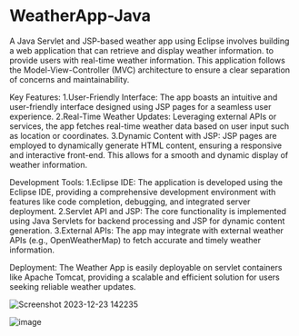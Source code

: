 # WeatherApp-Java
A Java Servlet and JSP-based weather app using Eclipse involves building a web application that can retrieve and display weather information.  to provide users with real-time weather information. This application follows the Model-View-Controller (MVC) architecture to ensure a clear separation of concerns and maintainability.

Key Features:
1.User-Friendly Interface:
The app boasts an intuitive and user-friendly interface designed using JSP pages for a seamless user experience.
2.Real-Time Weather Updates:
Leveraging external APIs or services, the app fetches real-time weather data based on user input such as location or coordinates.
3.Dynamic Content with JSP:
JSP pages are employed to dynamically generate HTML content, ensuring a responsive and interactive front-end. This allows for a smooth and dynamic display of weather information.

Development Tools:
1.Eclipse IDE:
The application is developed using the Eclipse IDE, providing a comprehensive development environment with features like code completion, debugging, and integrated server deployment.
2.Servlet API and JSP:
The core functionality is implemented using Java Servlets for backend processing and JSP for dynamic content generation.
3.External APIs:
The app may integrate with external weather APIs (e.g., OpenWeatherMap) to fetch accurate and timely weather information.

Deployment:
The Weather App is easily deployable on servlet containers like Apache Tomcat, providing a scalable and efficient solution for users seeking reliable weather updates.

![Screenshot 2023-12-23 142235](https://github.com/rheashetty23/WeatherApp-Java/assets/108348171/1781351a-e948-4df2-90e2-dffbc71ed2f5)

![image](https://github.com/rheashetty23/WeatherApp-Java/assets/108348171/060067df-a726-41d7-a75b-84875bc85b37)


